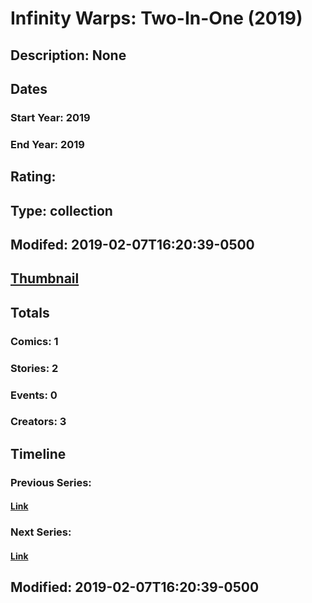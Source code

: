 # Infinity Warps: Two-In-One (2019)
## Description: None
## Dates
### Start Year: 2019
### End Year: 2019
## Rating: 
## Type: collection
## Modifed: 2019-02-07T16:20:39-0500
## [Thumbnail](http://i.annihil.us/u/prod/marvel/i/mg/9/40/5c5c8c7ce1161.jpg)
## Totals
### Comics: 1
### Stories: 2
### Events: 0
### Creators: 3
## Timeline
### Previous Series: 
#### [Link]()
### Next Series: 
#### [Link]()
## Modified: 2019-02-07T16:20:39-0500